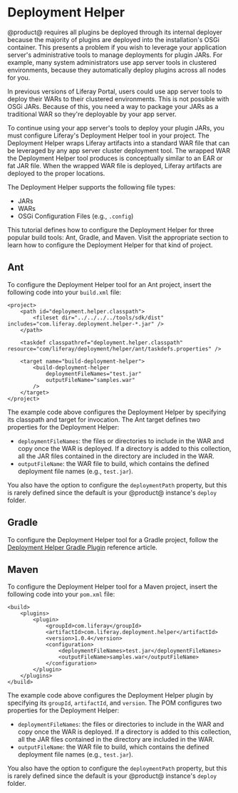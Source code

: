 # Deployment Helper

@product@ requires all plugins be deployed through its internal deployer because
the majority of plugins are deployed into the installation's OSGi container.
This presents a problem if you wish to leverage your application server's
administrative tools to manage deployments for plugin JARs. For example, many
system administrators use app server tools in clustered environments, because
they automatically deploy plugins across all nodes for you.

In previous versions of Liferay Portal, users could use app server tools to
deploy their WARs to their clustered environments. This is not possible with
OSGi JARs. Because of this, you need a way to package your JARs as a traditional
WAR so they're deployable by your app server.

To continue using your app server's tools to deploy your plugin JARs, you must
configure Liferay's Deployment Helper tool in your project. The Deployment
Helper wraps Liferay artifacts into a standard WAR file that can be leveraged by
any app server cluster deployment tool. The wrapped WAR the Deployment Helper
tool produces is conceptually similar to an EAR or fat JAR file. When the
wrapped WAR file is deployed, Liferay artifacts are deployed to the proper
locations. 

The Deployment Helper supports the following file types:

- JARs
- WARs
- OSGi Configuration Files (e.g., `.config`)

This tutorial defines how to configure the Deployment Helper for three popular
build tools: Ant, Gradle, and Maven. Visit the appropriate section to learn how
to configure the Deployment Helper for that kind of project.

## Ant

To configure the Deployment Helper tool for an Ant project, insert the following
code into your `build.xml` file:

    <project>
        <path id="deployment.helper.classpath">
            <fileset dir="../../../../tools/sdk/dist" includes="com.liferay.deployment.helper-*.jar" />
        </path>

        <taskdef classpathref="deployment.helper.classpath" resource="com/liferay/deployment/helper/ant/taskdefs.properties" />

        <target name="build-deployment-helper">
            <build-deployment-helper
                deploymentFileNames="test.jar"
                outputFileName="samples.war"
            />
        </target>
    </project>

The example code above configures the Deployment Helper by specifying its
classpath and target for invocation. The Ant target defines two properties for
the Deployment Helper:

- `deploymentFileNames`: the files or directories to include in the WAR and copy
  once the WAR is deployed. If a directory is added to this collection, all the
  JAR files contained in the directory are included in the WAR.
- `outputFileName`: the WAR file to build, which contains the defined deployment
  file names (e.g., `test.jar`).

You also have the option to configure the `deploymentPath` property, but this is
rarely defined since the default is your @product@ instance's `deploy` folder.

## Gradle

To configure the Deployment Helper tool for a Gradle project, follow the
[Deployment Helper Gradle Plugin](/develop/reference/-/knowledge_base/7-0/deployment-helper-gradle-plugin)
reference article.

## Maven

To configure the Deployment Helper tool for a Maven project, insert the
following code into your `pom.xml` file:

    <build>
        <plugins>
            <plugin>
                <groupId>com.liferay</groupId>
                <artifactId>com.liferay.deployment.helper</artifactId>
                <version>1.0.4</version>
                <configuration>
                    <deploymentFileNames>test.jar</deploymentFileNames>
                    <outputFileName>samples.war</outputFileName>
                </configuration>
            </plugin>
        </plugins>
    </build>

The example code above configures the Deployment Helper plugin by specifying its
`groupId`, `artifactId`, and `version`. The POM configures two properties for
the Deployment Helper:
    
- `deploymentFileNames`: the files or directories to include in the WAR and copy
  once the WAR is deployed. If a directory is added to this collection, all the
  JAR files contained in the directory are included in the WAR.
- `outputFileName`: the WAR file to build, which contains the defined deployment
  file names (e.g., `test.jar`).
    
You also have the option to configure the `deploymentPath` property, but this is
rarely defined since the default is your @product@ instance's `deploy` folder.
